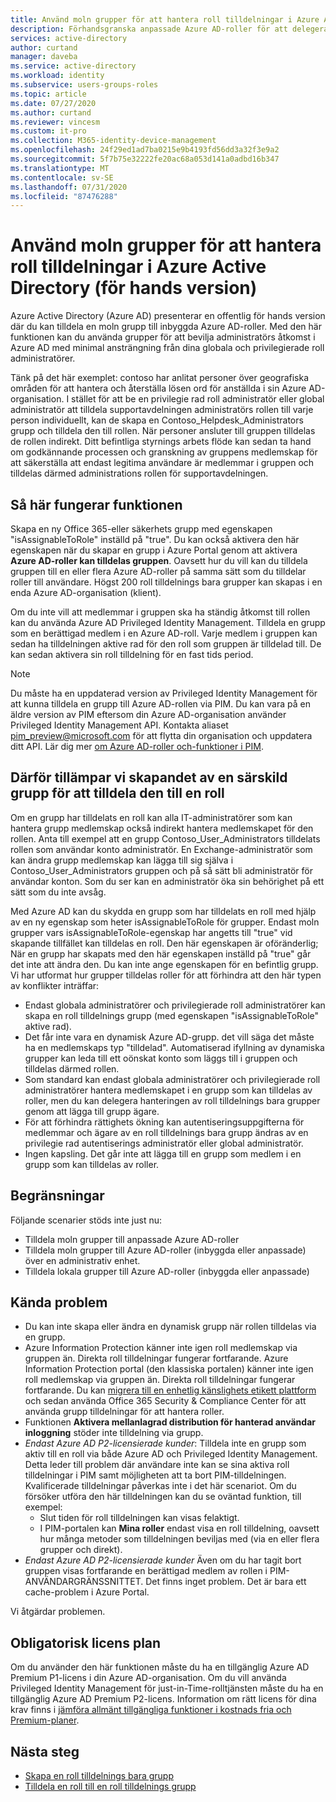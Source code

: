 ```yaml
---
title: Använd moln grupper för att hantera roll tilldelningar i Azure Active Directory | Microsoft Docs
description: Förhandsgranska anpassade Azure AD-roller för att delegera identitets hantering. Hantera Azure-roller i Azure Portal, PowerShell eller Graph API.
services: active-directory
author: curtand
manager: daveba
ms.service: active-directory
ms.workload: identity
ms.subservice: users-groups-roles
ms.topic: article
ms.date: 07/27/2020
ms.author: curtand
ms.reviewer: vincesm
ms.custom: it-pro
ms.collection: M365-identity-device-management
ms.openlocfilehash: 24f29ed1ad7ba0215e9b4193fd56dd3a32f3e9a2
ms.sourcegitcommit: 5f7b75e32222fe20ac68a053d141a0adbd16b347
ms.translationtype: MT
ms.contentlocale: sv-SE
ms.lasthandoff: 07/31/2020
ms.locfileid: "87476288"
---
```

# <a name="use-cloud-groups-to-manage-role-assignments-in-azure-active-directory-preview"></a>Använd moln grupper för att hantera roll tilldelningar i Azure Active Directory (för hands version)

Azure Active Directory (Azure AD) presenterar en offentlig för hands version där du kan tilldela en moln grupp till inbyggda Azure AD-roller. Med den här funktionen kan du använda grupper för att bevilja administratörs åtkomst i Azure AD med minimal ansträngning från dina globala och privilegierade roll administratörer.

Tänk på det här exemplet: contoso har anlitat personer över geografiska områden för att hantera och återställa lösen ord för anställda i sin Azure AD-organisation. I stället för att be en privilegie rad roll administratör eller global administratör att tilldela supportavdelningen administratörs rollen till varje person individuellt, kan de skapa en Contoso_Helpdesk_Administrators grupp och tilldela den till rollen. När personer ansluter till gruppen tilldelas de rollen indirekt. Ditt befintliga styrnings arbets flöde kan sedan ta hand om godkännande processen och granskning av gruppens medlemskap för att säkerställa att endast legitima användare är medlemmar i gruppen och tilldelas därmed administrations rollen för supportavdelningen.

## <a name="how-this-feature-works"></a>Så här fungerar funktionen

Skapa en ny Office 365-eller säkerhets grupp med egenskapen "isAssignableToRole" inställd på "true". Du kan också aktivera den här egenskapen när du skapar en grupp i Azure Portal genom att aktivera **Azure AD-roller kan tilldelas gruppen**. Oavsett hur du vill kan du tilldela gruppen till en eller flera Azure AD-roller på samma sätt som du tilldelar roller till användare. Högst 200 roll tilldelnings bara grupper kan skapas i en enda Azure AD-organisation (klient).

Om du inte vill att medlemmar i gruppen ska ha ständig åtkomst till rollen kan du använda Azure AD Privileged Identity Management. Tilldela en grupp som en berättigad medlem i en Azure AD-roll. Varje medlem i gruppen kan sedan ha tilldelningen aktive rad för den roll som gruppen är tilldelad till. De kan sedan aktivera sin roll tilldelning för en fast tids period.

> [!Note]
> Du måste ha en uppdaterad version av Privileged Identity Management för att kunna tilldela en grupp till Azure AD-rollen via PIM. Du kan vara på en äldre version av PIM eftersom din Azure AD-organisation använder Privileged Identity Management API. Kontakta aliaset pim_preview@microsoft.com för att flytta din organisation och uppdatera ditt API. Lär dig mer [om Azure AD-roller och-funktioner i PIM](https://docs.microsoft.com/azure/active-directory/privileged-identity-management/azure-ad-roles-features).

## <a name="why-we-enforce-creation-of-a-special-group-for-assigning-it-to-a-role"></a>Därför tillämpar vi skapandet av en särskild grupp för att tilldela den till en roll

Om en grupp har tilldelats en roll kan alla IT-administratörer som kan hantera grupp medlemskap också indirekt hantera medlemskapet för den rollen. Anta till exempel att en grupp Contoso_User_Administrators tilldelats rollen som användar konto administratör. En Exchange-administratör som kan ändra grupp medlemskap kan lägga till sig själva i Contoso_User_Administrators gruppen och på så sätt bli administratör för användar konton. Som du ser kan en administratör öka sin behörighet på ett sätt som du inte avsåg.

Med Azure AD kan du skydda en grupp som har tilldelats en roll med hjälp av en ny egenskap som heter isAssignableToRole för grupper. Endast moln grupper vars isAssignableToRole-egenskap har angetts till "true" vid skapande tillfället kan tilldelas en roll. Den här egenskapen är oföränderlig; När en grupp har skapats med den här egenskapen inställd på "true" går det inte att ändra den. Du kan inte ange egenskapen för en befintlig grupp.
Vi har utformat hur grupper tilldelas roller för att förhindra att den här typen av konflikter inträffar:

- Endast globala administratörer och privilegierade roll administratörer kan skapa en roll tilldelnings grupp (med egenskapen "isAssignableToRole" aktive rad).
- Det får inte vara en dynamisk Azure AD-grupp. det vill säga det måste ha en medlemskaps typ "tilldelad". Automatiserad ifyllning av dynamiska grupper kan leda till ett oönskat konto som läggs till i gruppen och tilldelas därmed rollen.
- Som standard kan endast globala administratörer och privilegierade roll administratörer hantera medlemskapet i en grupp som kan tilldelas av roller, men du kan delegera hanteringen av roll tilldelnings bara grupper genom att lägga till grupp ägare.
- För att förhindra rättighets ökning kan autentiseringsuppgifterna för medlemmar och ägare av en roll tilldelnings bara grupp ändras av en privilegie rad autentiserings administratör eller global administratör.
- Ingen kapsling. Det går inte att lägga till en grupp som medlem i en grupp som kan tilldelas av roller.

## <a name="limitations"></a>Begränsningar

Följande scenarier stöds inte just nu:  

- Tilldela moln grupper till anpassade Azure AD-roller
- Tilldela moln grupper till Azure AD-roller (inbyggda eller anpassade) över en administrativ enhet.
- Tilldela lokala grupper till Azure AD-roller (inbyggda eller anpassade)

## <a name="known-issues"></a>Kända problem

- Du kan inte skapa eller ändra en dynamisk grupp när rollen tilldelas via en grupp.
- Azure Information Protection känner inte igen roll medlemskap via gruppen än. Direkta roll tilldelningar fungerar fortfarande. Azure Information Protection portal (den klassiska portalen) känner inte igen roll medlemskap via gruppen än. Direkta roll tilldelningar fungerar fortfarande. Du kan [migrera till en enhetlig känslighets etikett plattform](https://docs.microsoft.com/azure/information-protection/configure-policy-migrate-labels) och sedan använda Office 365 Security & Compliance Center för att använda grupp tilldelningar för att hantera roller.
- Funktionen **Aktivera mellanlagrad distribution för hanterad användar inloggning** stöder inte tilldelning via grupp.
- *Endast Azure AD P2-licensierade kunder*: Tilldela inte en grupp som aktiv till en roll via både Azure AD och Privileged Identity Management. Detta leder till problem där användare inte kan se sina aktiva roll tilldelningar i PIM samt möjligheten att ta bort PIM-tilldelningen. Kvalificerade tilldelningar påverkas inte i det här scenariot. Om du försöker utföra den här tilldelningen kan du se oväntad funktion, till exempel:
  - Slut tiden för roll tilldelningen kan visas felaktigt.
  - I PIM-portalen kan **Mina roller** endast visa en roll tilldelning, oavsett hur många metoder som tilldelningen beviljas med (via en eller flera grupper och direkt).
- *Endast Azure AD P2-licensierade kunder* Även om du har tagit bort gruppen visas fortfarande en berättigad medlem av rollen i PIM-ANVÄNDARGRÄNSSNITTET. Det finns inget problem. Det är bara ett cache-problem i Azure Portal.

Vi åtgärdar problemen.

## <a name="required-license-plan"></a>Obligatorisk licens plan

Om du använder den här funktionen måste du ha en tillgänglig Azure AD Premium P1-licens i din Azure AD-organisation. Om du vill använda Privileged Identity Management för just-in-Time-rolltjänsten måste du ha en tillgänglig Azure AD Premium P2-licens. Information om rätt licens för dina krav finns i [jämföra allmänt tillgängliga funktioner i kostnads fria och Premium-planer](../fundamentals/active-directory-whatis.md#what-are-the-azure-ad-licenses).

## <a name="next-steps"></a>Nästa steg

- [Skapa en roll tilldelnings bara grupp](roles-groups-create-eligible.md)
- [Tilldela en roll till en roll tilldelnings grupp](roles-groups-assign-role.md)
